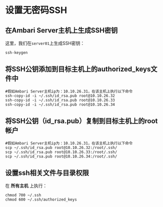 设置无密码SSH
================================================================================
## 在Ambari Server主机上生成SSH密钥
这里，我们在`server01`上生成SSH密钥：
```shell
ssh-keygen
```

## 将SSH公钥添加到目标主机上的authorized_keys文件中
```shell
#假如Ambari Server主机ip为：10.10.26.31，在该主机上执行以下命令
ssh-copy-id -i ~/.ssh/id_rsa.pub root@10.10.26.32
ssh-copy-id -i ~/.ssh/id_rsa.pub root@10.10.26.33
ssh-copy-id -i ~/.ssh/id_rsa.pub root@10.10.26.34
```

## 将SSH公钥（id_rsa.pub）复制到目标主机上的root帐户
```shell
#假如Ambari Server主机ip为：10.10.26.31，在该主机上执行以下命令
scp ~/.ssh/id_rsa.pub root@10.10.26.32:/root/.ssh/
scp ~/.ssh/id_rsa.pub root@10.10.26.33:/root/.ssh/
scp ~/.ssh/id_rsa.pub root@10.10.26.34:/root/.ssh/
```

## 设置ssh相关文件与目录权限
在 **所有主机** 上执行：
```shell
chmod 700 ~/.ssh
chmod 600 ~/.ssh/authorized_keys
```
